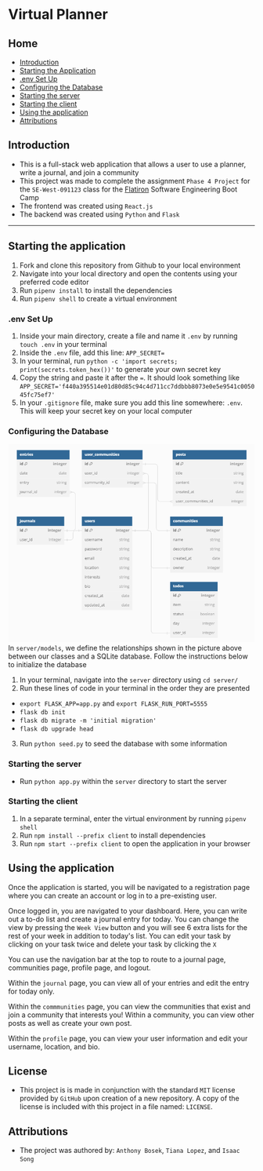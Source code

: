 # Virtual Planner

## Home

* [Introduction](#introduction)
* [Starting the Application](#starting-the-application)
* [.env Set Up](#.env-set-up)
* [Configuring the Database](#configuring-the-database)
* [Starting the server](#starting-the-server)
* [Starting the client](#starting-the-client)
* [Using the application](#using-the-application)
* [Attributions](#attributions)


## Introduction

- This is a full-stack web application that allows a user to use a planner, write a journal, and join a community
- This project was made to complete the assignment `Phase 4 Project` for the `SE-West-091123` class for the [Flatiron](https://flatironschool.com/) Software Engineering Boot Camp
- The frontend was created using `React.js`
- The backend was created using `Python` and `Flask`

---

## Starting the application

1. Fork and clone this repository from Github to your local environment
2. Navigate into your local directory and open the contents using your preferred code editor
3. Run `pipenv install` to install the dependencies
4. Run `pipenv shell` to create a virtual environment

### .env Set Up
1. Inside your main directory, create a file and name it `.env` by running `touch .env` in your terminal
2. Inside the `.env` file, add this line: `APP_SECRET=`
3. In your terminal, run `python -c 'import secrets; print(secrets.token_hex())'` to generate your own secret key
4. Copy the string and paste it after the `=`. It should look something like `APP_SECRET='f440a395514e01d80d85c94c4d711cc7ddbbb8073e0e5e9541c005045fc75ef7'`
5. In your `.gitignore` file, make sure you add this line somewhere: `.env`. This will keep your secret key on your local computer

### Configuring the Database
![Diagram for our backend](client/public/vp_database.PNG)
In `server/models`, we define the relationships shown in the picture above between our classes and a SQLite database. Follow the instructions below to initialize the database

1. In your terminal, navigate into the `server` directory using `cd server/`
2. Run these lines of code in your terminal in the order they are presented
- `export FLASK_APP=app.py` and `export FLASK_RUN_PORT=5555`
- `flask db init`
- `flask db migrate -m 'initial migration'`
- `flask db upgrade head`
3. Run `python seed.py` to seed the database with some information

### Starting the server
- Run `python app.py` within the `server` directory to start the server

### Starting the client
1. In a separate terminal, enter the virtual environment by running `pipenv shell`
2. Run `npm install --prefix client` to install dependencies
3. Run `npm start --prefix client` to open the application in your browser

## Using the application
Once the application is started, you will be navigated to a registration page where you can create an account or log in to a pre-existing user.

Once logged in, you are navigated to your dashboard. Here, you can write out a to-do list and create a journal entry for today. You can change the view by pressing the `Week View` button and you will see 6 extra lists for the rest of your week in addition to today's list. You can edit your task by clicking on your task twice and delete your task by clicking the `X`

You can use the navigation bar at the top to route to a journal page, communities page, profile page, and logout.

Within the `journal` page, you can view all of your entries and edit the entry for today only.

Within the `commmunities` page, you can view the communities that exist and join a community that interests you! Within a community, you can view other posts as well as create your own post.

Within the `profile` page, you can view your user information and edit your username, location, and bio.

## License

- This project is is made in conjunction with the standard `MIT` license provided by `GitHub` upon creation of a new repository. A copy of the license is included with this project in a file named: `LICENSE`.

## Attributions

- The project was authored by: `Anthony Bosek`, `Tiana Lopez`, and `Isaac Song`
